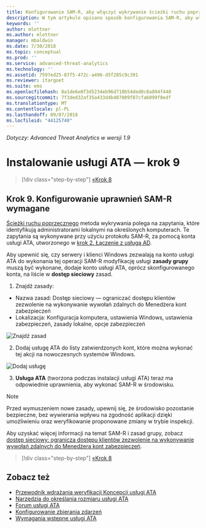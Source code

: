```yaml
---
title: Konfigurowanie SAM-R, aby włączyć wykrywanie ścieżki ruchu poprzecznego Advanced Threat Analytics | Dokumentacja firmy Microsoft
description: W tym artykule opisano sposób konfigurowania SAM-R, aby włączyć wykrywanie ścieżki ruchu poprzecznego w Advanced Threat Analytics (ATA)
keywords: ''
author: mlottner
ms.author: mlottner
manager: mbaldwin
ms.date: 7/30/2018
ms.topic: conceptual
ms.prod: ''
ms.service: advanced-threat-analytics
ms.technology: ''
ms.assetid: 7597ed25-87f5-472c-a496-d5f205c9c391
ms.reviewer: itargoet
ms.suite: ems
ms.openlocfilehash: 8a1de6e0f3d5234eb96d710b54ded8c8a894f440
ms.sourcegitcommit: 7f3ded32af35a433d4b407009f87cfa6099f8edf
ms.translationtype: MT
ms.contentlocale: pl-PL
ms.lasthandoff: 09/07/2018
ms.locfileid: "44125740"
---
```

*Dotyczy: Advanced Threat Analytics w wersji 1.9*

# <a name="install-ata---step-9"></a>Instalowanie usługi ATA — krok 9

>[!div class="step-by-step"]
[«Krok 8](install-ata-step7.md)

## <a name="step-9-configure-sam-r-required-permissions"></a>Krok 9. Konfigurowanie uprawnień SAM-R wymagane

[Ścieżki ruchu poprzecznego](use-case-lateral-movement-path.md) metoda wykrywania polega na zapytania, które identyfikują administratorami lokalnymi na określonych komputerach. Te zapytania są wykonywane przy użyciu protokołu SAM-R, za pomocą konta usługi ATA, utworzonego w [krok 2. Łączenie z usługą AD](install-ata-step2.md).
 
Aby upewnić się, czy serwery i klienci Windows zezwalają na konto usługi ATA do wykonania tej operacji SAM-R modyfikację usługi **zasady grupy** muszą być wykonane, dodaje konto usługi ATA, oprócz skonfigurowanego konta, na liście w **dostęp sieciowy** zasad.

1. Znajdź zasady:

 - Nazwa zasad: Dostęp sieciowy — ograniczać dostępu klientów zezwolenie na wykonywanie wywołań zdalnych do Menedżera kont zabezpieczeń
 - Lokalizacja: Konfiguracja komputera, ustawienia Windows, ustawienia zabezpieczeń, zasady lokalne, opcje zabezpieczeń
  
  ![Znajdź zasad](./media/samr-policy-location.png)

2. Dodaj usługę ATA do listy zatwierdzonych kont, które można wykonać tej akcji na nowoczesnych systemów Windows.
 
  ![Dodaj usługę](./media/samr-add-service.png)

3. **Usługa ATA** (tworzona podczas instalacji usługi ATA) teraz ma odpowiednie uprawnienia, aby wykonać SAM-R w środowisku.

> [!NOTE]
> Przed wymuszeniem nowe zasady, upewnij się, że środowisko pozostanie bezpieczne, bez wywierania wpływu na zgodność aplikacji dzięki umożliwieniu oraz weryfikowanie proponowane zmiany w trybie inspekcji. 

 Aby uzyskać więcej informacji na temat SAM-R i zasad grupy, zobacz [dostęp sieciowy: ogranicza dostępu klientów zezwolenie na wykonywanie wywołań zdalnych do Menedżera kont zabezpieczeń](https://docs.microsoft.com/windows/security/threat-protection/security-policy-settings/network-access-restrict-clients-allowed-to-make-remote-sam-calls).


>[!div class="step-by-step"]
[«Krok 8](install-ata-step7.md)

## <a name="see-also"></a>Zobacz też
- [Przewodnik wdrażania weryfikacji Koncepcji usługi ATA](http://aka.ms/atapoc)
- [Narzędzia do określania rozmiaru usługi ATA](http://aka.ms/atasizingtool)
- [Forum usługi ATA](https://social.technet.microsoft.com/Forums/security/home?forum=mata)
- [Konfigurowanie zbierania zdarzeń](configure-event-collection.md)
- [Wymagania wstępne usługi ATA](ata-prerequisites.md)
